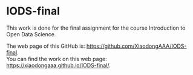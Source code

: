 # IODS-final
This work is done for the final assignment for the course Introduction to Open Data Science.  

The web page of this GitHub is: https://github.com/XiaodongAAA/IODS-final.  
You can find the work on this web page: https://xiaodongaaa.github.io/IODS-final/.
